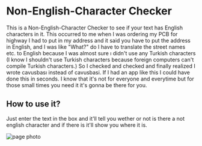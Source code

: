 # Non-English-Character Checker
This is a Non-English-Character Checker to see if your text has English characters in it. This occurred to me when I was ordering my PCB for highway I had to put in my address and it said you have to put the address in English, and I was like "What?" do I have to translate the street names etc. to English because I was almost sure ı didn't use any Turkish characters (I know I shouldn't use Turkish characters because foreign computers can't compile Turkish characters.) So I checked and checked and finally realized I wrote cavusbası instead of cavusbasi. If I had an app like this I could have done this in seconds. I know that it's not for everyone and everytime but for those small times you need it it's gonna be there for you.
## How to use it?
Just enter the text in the box and it'll tell you wether or not is there a not english character and if there is it'll show you where it is.

![page photo](https://hc-cdn.hel1.your-objectstorage.com/s/v3/b4972614f082d9fd0beb017aa6061366e88e4d63_screenshot_2025-07-19_170546.png)
